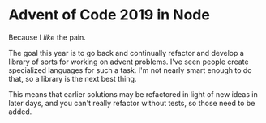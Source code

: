 # Advent of Code 2019 in Node

Because I _like_ the pain. 

The goal this year is to go back and continually refactor and develop a library of sorts for working on advent
problems. I've seen people create specialized languages for such a task. I'm not nearly smart enough to do
that, so a library is the next best thing.

This means that earlier solutions may be refactored in light of new ideas in later days, and you can't really
refactor without tests, so those need to be added.
